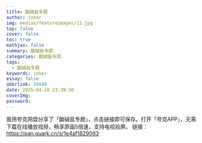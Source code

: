 ```yaml
---
title: 酸碱盐专题
author: joker
img: medias/featureimages/11.jpg
top: false
cover: false
toc: true
mathjax: false
summary: 酸碱盐专题
categories: 酸碱盐专题
tags:
  - 酸碱盐专题
keywords: joker
essay: false
abbrlink: 34848
date: 2025-04-20 23:39:50
coverImg:
password:
---
```


我用夸克网盘分享了「酸碱盐专题」，点击链接即可保存。打开「夸克APP」，无需下载在线播放视频，畅享原画5倍速，支持电视投屏。
链接：https://pan.quark.cn/s/1e4af1829083
